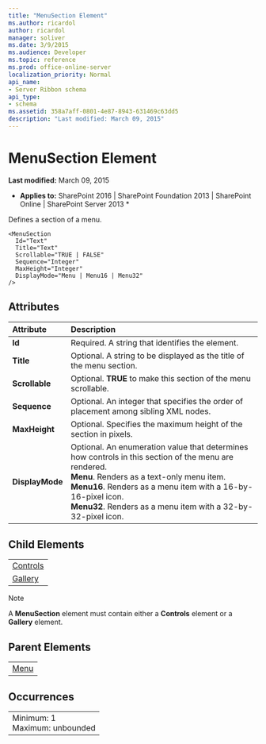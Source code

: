 ```yaml
---
title: "MenuSection Element"
ms.author: ricardol
author: ricardol
manager: soliver
ms.date: 3/9/2015
ms.audience: Developer
ms.topic: reference
ms.prod: office-online-server
localization_priority: Normal
api_name:
- Server Ribbon schema
api_type:
- schema
ms.assetid: 358a7aff-0801-4e87-8943-631469c63dd5
description: "Last modified: March 09, 2015"
---
```


# MenuSection Element

 **Last modified:** March 09, 2015 
  
 * **Applies to:** SharePoint 2016 | SharePoint Foundation 2013 | SharePoint Online | SharePoint Server 2013 * 
  
Defines a section of a menu.
  
```
<MenuSection
  Id="Text"
  Title="Text"
  Scrollable="TRUE | FALSE"
  Sequence="Integer"
  MaxHeight="Integer"
  DisplayMode="Menu | Menu16 | Menu32"
/>
```

## Attributes

|**Attribute**|**Description**|
|:-----|:-----|
|**Id** <br/> |Required. A string that identifies the element.  <br/> |
|**Title** <br/> |Optional. A string to be displayed as the title of the menu section.  <br/> |
|**Scrollable** <br/> |Optional. **TRUE** to make this section of the menu scrollable.  <br/> |
|**Sequence** <br/> |Optional. An integer that specifies the order of placement among sibling XML nodes.  <br/> |
|**MaxHeight** <br/> |Optional. Specifies the maximum height of the section in pixels.  <br/> |
|**DisplayMode** <br/> | Optional. An enumeration value that determines how controls in this section of the menu are rendered.  <br/> **Menu**. Renders as a text-only menu item.  <br/> **Menu16**. Renders as a menu item with a 16-by-16-pixel icon.  <br/> **Menu32**. Renders as a menu item with a 32-by-32-pixel icon.  <br/> |
   
## Child Elements

||
|:-----|
|[Controls](controls-element-menusection.md) <br/> |
|[Gallery](gallery-element.md) <br/> |
   
> [!NOTE]
> A **MenuSection** element must contain either a **Controls** element or a **Gallery** element. 
  
## Parent Elements

||
|:-----|
|[Menu](menu-element.md)|
   
## Occurrences

||
|:-----|
|Minimum: 1  <br/> Maximum: unbounded  <br/> |
   

